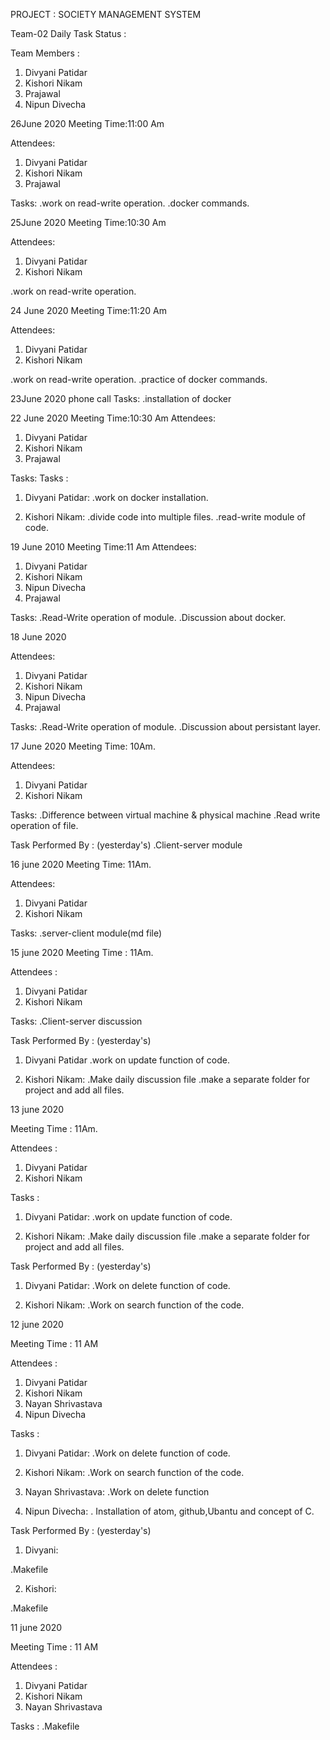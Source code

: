 PROJECT : SOCIETY MANAGEMENT SYSTEM

Team-02 Daily Task Status :

Team Members :

1. Divyani Patidar
2. Kishori Nikam
3. Prajawal
4. Nipun Divecha

26June 2020
Meeting Time:11:00 Am

Attendees:
1. Divyani Patidar
2. Kishori Nikam
3. Prajawal

Tasks:
  .work on read-write operation.
  .docker commands.

25June 2020
Meeting Time:10:30 Am

Attendees:
1. Divyani Patidar
2. Kishori Nikam

  .work on read-write operation.

24 June 2020
Meeting Time:11:20 Am

Attendees:
1. Divyani Patidar
2. Kishori Nikam

  .work on read-write operation.
  .practice of docker commands.

23June 2020
phone call
Tasks:
  .installation of docker

22 June 2020
Meeting Time:10:30 Am
Attendees:
1. Divyani Patidar
2. Kishori Nikam
3. Prajawal

Tasks:
Tasks :
1. Divyani Patidar:
  .work on docker installation.

2. Kishori Nikam:
  .divide code into multiple files.
  .read-write module of code.

19 June 2010
Meeting Time:11 Am
Attendees:
1. Divyani Patidar
2. Kishori Nikam
3. Nipun Divecha
4. Prajawal

Tasks:
  .Read-Write operation of module.
  .Discussion about docker.

18 June 2020

Attendees:
1. Divyani Patidar
2. Kishori Nikam
3. Nipun Divecha
4. Prajawal

Tasks:
  .Read-Write operation of module.
  .Discussion about persistant layer.

17 June 2020
Meeting Time: 10Am.

Attendees:
1. Divyani Patidar
2. Kishori Nikam

Tasks:
  .Difference between virtual machine & physical machine
  .Read write operation of file.

Task Performed By : (yesterday's)
  .Client-server module


16 june 2020
Meeting Time: 11Am.

Attendees:
1. Divyani Patidar
2. Kishori Nikam

Tasks:
  .server-client module(md file)


15 june 2020
Meeting Time : 11Am.

Attendees :

1. Divyani Patidar
2. Kishori Nikam

Tasks:
  .Client-server discussion

Task Performed By : (yesterday's)
1. Divyani Patidar
  .work on update function of code.

2. Kishori Nikam:
  .Make daily discussion file
  .make a separate folder for project and add all files.

13 june 2020

Meeting Time : 11Am.

Attendees :
1. Divyani Patidar
2. Kishori Nikam

Tasks :
1. Divyani Patidar:
  .work on update function of code.

2. Kishori Nikam:
  .Make daily discussion file
  .make a separate folder for project and add all files.

Task Performed By : (yesterday's)
1. Divyani Patidar:
  .Work on delete function of code.

2. Kishori Nikam:
  .Work on search function of the code.

12 june 2020

Meeting Time : 11 AM

Attendees :
1. Divyani Patidar
2. Kishori Nikam
3. Nayan Shrivastava
4. Nipun Divecha

Tasks :
1. Divyani Patidar:
  .Work on delete function of code.

2. Kishori Nikam:
  .Work on search function of the code.

3. Nayan Shrivastava:
  .Work on delete function

4. Nipun Divecha:
  . Installation of atom, github,Ubantu and concept of C.

Task Performed By : (yesterday's)
1. Divyani:

  .Makefile

2. Kishori:

  .Makefile

11 june 2020

Meeting Time : 11 AM

Attendees :
1. Divyani Patidar
2. Kishori Nikam
3. Nayan Shrivastava

Tasks :
  .Makefile

